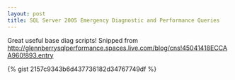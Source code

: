 ```yaml
---
layout: post
title: SQL Server 2005 Emergency Diagnostic and Performance Queries
---
```


Great useful base diag scripts! Snipped from http://glennberrysqlperformance.spaces.live.com/blog/cns!45041418ECCAA960!893.entry 

{% gist 2157c9343b6d437736182d34767749df %}
